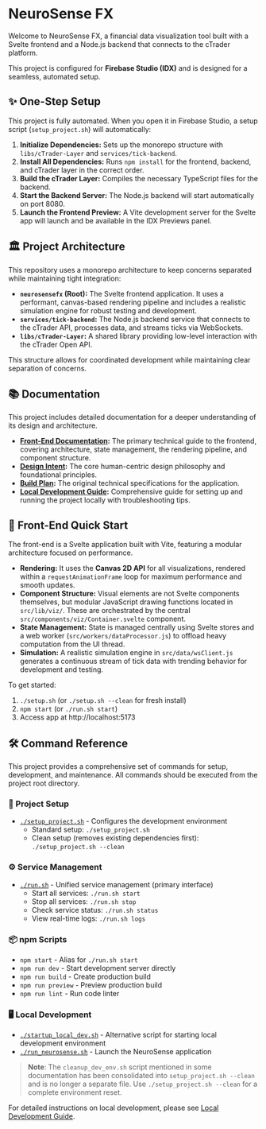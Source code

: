 # NeuroSense FX

Welcome to NeuroSense FX, a financial data visualization tool built with a Svelte frontend and a Node.js backend that connects to the cTrader platform.

This project is configured for **Firebase Studio (IDX)** and is designed for a seamless, automated setup.

## ✨ One-Step Setup

This project is fully automated. When you open it in Firebase Studio, a setup script (`setup_project.sh`) will automatically:

1.  **Initialize Dependencies:** Sets up the monorepo structure with `libs/cTrader-Layer` and `services/tick-backend`.
2.  **Install All Dependencies:** Runs `npm install` for the frontend, backend, and cTrader layer in the correct order.
3.  **Build the cTrader Layer:** Compiles the necessary TypeScript files for the backend.
4.  **Start the Backend Server:** The Node.js backend will start automatically on port 8080.
5.  **Launch the Frontend Preview:** A Vite development server for the Svelte app will launch and be available in the IDX Previews panel.

## 🏛️ Project Architecture

This repository uses a monorepo architecture to keep concerns separated while maintaining tight integration:

-   **`neurosensefx` (Root):** The Svelte frontend application. It uses a performant, canvas-based rendering pipeline and includes a realistic simulation engine for robust testing and development.
-   **`services/tick-backend`:** The Node.js backend service that connects to the cTrader API, processes data, and streams ticks via WebSockets.
-   **`libs/cTrader-Layer`:** A shared library providing low-level interaction with the cTrader Open API.

This structure allows for coordinated development while maintaining clear separation of concerns.

## 📚 Documentation

This project includes detailed documentation for a deeper understanding of its design and architecture.

-   **[Front-End Documentation](./docs/Front_End_Documentation.md):** The primary technical guide to the frontend, covering architecture, state management, the rendering pipeline, and component structure.
-   **[Design Intent](./specs/NeuroSense%20FX_design%20intent.txt):** The core human-centric design philosophy and foundational principles.
-   **[Build Plan](./specs/Ground-Up%20Build%20Plan%20(Performant%20&%20Simple).txt):** The original technical specifications for the application.
-   **[Local Development Guide](./README_LOCAL_DEV.md):** Comprehensive guide for setting up and running the project locally with troubleshooting tips.

## 🚀 Front-End Quick Start

The front-end is a Svelte application built with Vite, featuring a modular architecture focused on performance.

-   **Rendering:** It uses the **Canvas 2D API** for all visualizations, rendered within a `requestAnimationFrame` loop for maximum performance and smooth updates.
-   **Component Structure:** Visual elements are not Svelte components themselves, but modular JavaScript drawing functions located in `src/lib/viz/`. These are orchestrated by the central `src/components/viz/Container.svelte` component.
-   **State Management:** State is managed centrally using Svelte stores and a web worker (`src/workers/dataProcessor.js`) to offload heavy computation from the UI thread.
-   **Simulation:** A realistic simulation engine in `src/data/wsClient.js` generates a continuous stream of tick data with trending behavior for development and testing.

To get started:
1. `./setup.sh` (or `./setup.sh --clean` for fresh install)
2. `npm start` (or `./run.sh start`)
3. Access app at http://localhost:5173

## 🛠️ Command Reference

This project provides a comprehensive set of commands for setup, development, and maintenance. All commands should be executed from the project root directory.

### 🧰 Project Setup
- [`./setup_project.sh`](setup_project.sh) - Configures the development environment
  - Standard setup: `./setup_project.sh`
  - Clean setup (removes existing dependencies first): `./setup_project.sh --clean`

### ⚙️ Service Management
- [`./run.sh`](run.sh) - Unified service management (primary interface)
  - Start all services: `./run.sh start`
  - Stop all services: `./run.sh stop`
  - Check service status: `./run.sh status`
  - View real-time logs: `./run.sh logs`

### 📦 npm Scripts
- `npm start` - Alias for `./run.sh start`
- `npm run dev` - Start development server directly
- `npm run build` - Create production build
- `npm run preview` - Preview production build
- `npm run lint` - Run code linter

### 🖥️ Local Development
- [`./startup_local_dev.sh`](startup_local_dev.sh) - Alternative script for starting local development environment
- [`./run_neurosense.sh`](run_neurosense.sh) - Launch the NeuroSense application

> **Note**: The `cleanup_dev_env.sh` script mentioned in some documentation has been consolidated into `setup_project.sh --clean` and is no longer a separate file. Use `./setup_project.sh --clean` for a complete environment reset.

For detailed instructions on local development, please see [Local Development Guide](./README_LOCAL_DEV.md).
